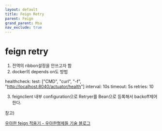 ```yaml
---
layout: default
title: Feign Retry
parent: Feign
grand_parent: Msa
nav_exclude: true
---
```


# feign retry

1. 전역의 ribbon설정을 안쓰고자 함
2. docker의 depends on도 방법

healthcheck:
test: ["CMD", "curl", "-f", "[http://localhost:8040/actuator/health](http://localhost:8040/actuator/health)"]
interval: 10s
timeout: 5s
retries: 10

3. feignclient 내부 configuration으로 Retryer를 Bean으로 등록해서 backoff제어한다.

참고) 

[우아한 feign 적용기 - 우아한형제들 기술 블로그](https://woowabros.github.io/experience/2019/05/29/feign.html#%EC%A2%80%EB%8D%94-%EB%82%98%EC%95%84%EA%B0%80%EA%B8%B0)